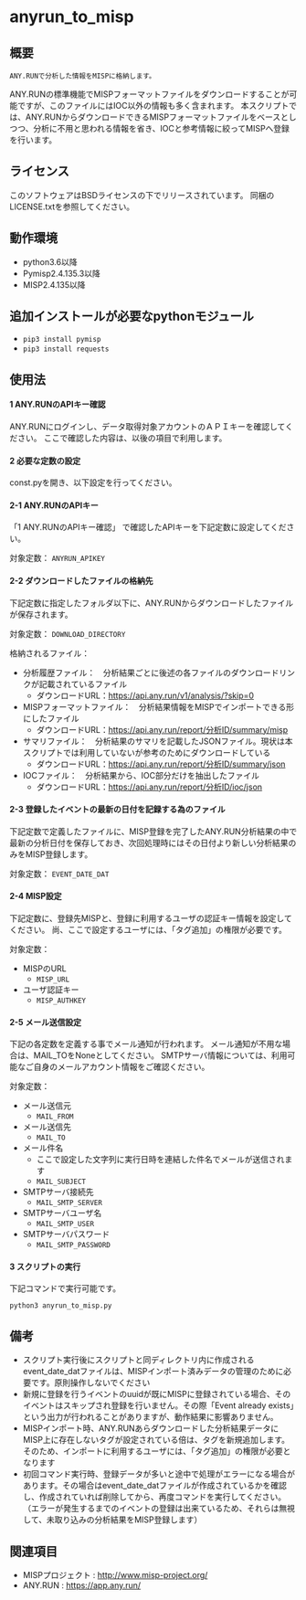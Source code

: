 # anyrun_to_misp

## 概要

	ANY.RUNで分析した情報をMISPに格納します。

ANY.RUNの標準機能でMISPフォーマットファイルをダウンロードすることが可能ですが、このファイルにはIOC以外の情報も多く含まれます。
本スクリプトでは、ANY.RUNからダウンロードできるMISPフォーマットファイルをベースとしつつ、分析に不用と思われる情報を省き、IOCと参考情報に絞ってMISPへ登録を行います。

## ライセンス

このソフトウェアはBSDライセンスの下でリリースされています。
同梱のLICENSE.txtを参照してください。

## 動作環境

* python3.6以降
* Pymisp2.4.135.3以降
* MISP2.4.135以降

## 追加インストールが必要なpythonモジュール

* `pip3 install pymisp`
* `pip3 install requests`

## 使用法

#### 1 ANY.RUNのAPIキー確認

ANY.RUNにログインし、データ取得対象アカウントのＡＰＩキーを確認してください。
ここで確認した内容は、以後の項目で利用します。

#### 2 必要な定数の設定

const.pyを開き、以下設定を行ってください。

#### 2-1 ANY.RUNのAPIキー

「1 ANY.RUNのAPIキー確認」
で確認したAPIキーを下記定数に設定してください。

対象定数：
`ANYRUN_APIKEY`

#### 2-2 ダウンロードしたファイルの格納先

下記定数に指定したフォルダ以下に、ANY.RUNからダウンロードしたファイルが保存されます。

対象定数：
`DOWNLOAD_DIRECTORY`

格納されるファイル：
* 分析履歴ファイル：　分析結果ごとに後述の各ファイルのダウンロードリンクが記載されているファイル
	* ダウンロードURL：https://api.any.run/v1/analysis/?skip=0
* MISPフォーマットファイル：　分析結果情報をMISPでインポートできる形にしたファイル
	* ダウンロードURL：https://api.any.run/report/分析ID/summary/misp
* サマリファイル：　分析結果のサマリを記載したJSONファイル。現状は本スクリプトでは利用していないが参考のためにダウンロードしている
	* ダウンロードURL：https://api.any.run/report/分析ID/summary/json
* IOCファイル：　分析結果から、IOC部分だけを抽出したファイル
	* ダウンロードURL：https://api.any.run/report/分析ID/ioc/json

#### 2-3 登録したイベントの最新の日付を記録する為のファイル

下記定数で定義したファイルに、MISP登録を完了したANY.RUN分析結果の中で最新の分析日付を保存しておき、次回処理時にはその日付より新しい分析結果のみをMISP登録します。

対象定数：
`EVENT_DATE_DAT`

#### 2-4 MISP設定

下記定数に、登録先MISPと、登録に利用するユーザの認証キー情報を設定してください。
尚、ここで設定するユーザには、「タグ追加」の権限が必要です。

対象定数：
* MISPのURL
	* `MISP_URL`
* ユーザ認証キー
	* `MISP_AUTHKEY`

#### 2-5 メール送信設定

下記の各定数を定義する事でメール通知が行われます。
メール通知が不用な場合は、MAIL_TOをNoneとしてください。
SMTPサーバ情報については、利用可能なご自身のメールアカウント情報をご確認ください。

対象定数：
* メール送信元
	* `MAIL_FROM`
* メール送信先
	* `MAIL_TO`
* メール件名
	* ここで設定した文字列に実行日時を連結した件名でメールが送信されます
	* `MAIL_SUBJECT`
* SMTPサーバ接続先
	* `MAIL_SMTP_SERVER`
* SMTPサーバユーザ名
	* `MAIL_SMTP_USER`
* SMTPサーバパスワード
	* `MAIL_SMTP_PASSWORD`

#### 3 スクリプトの実行

下記コマンドで実行可能です。

`python3 anyrun_to_misp.py`

## 備考

* スクリプト実行後にスクリプトと同ディレクトリ内に作成されるevent_date_datファイルは、MISPインポート済みデータの管理のために必要です。原則操作しないでください
* 新規に登録を行うイベントのuuidが既にMISPに登録されている場合、そのイベントはスキップされ登録を行いません。その際「Event already exists」という出力が行われることがありますが、動作結果に影響ありません。
* MISPインポート時、ANY.RUNあらダウンロードした分析結果データにMISP上に存在しないタグが設定されている倍は、タグを新規追加します。そのため、インポートに利用するユーザには、「タグ追加」の権限が必要となります
* 初回コマンド実行時、登録データが多いと途中で処理がエラーになる場合があります。その場合はevent_date_datファイルが作成されているかを確認し、作成されていれば削除してから、再度コマンドを実行してください。  
（エラーが発生するまでのイベントの登録は出来ているため、それらは無視して、未取り込みの分析結果をMISP登録します）

## 関連項目

* MISPプロジェクト : http://www.misp-project.org/
* ANY.RUN : https://app.any.run/
